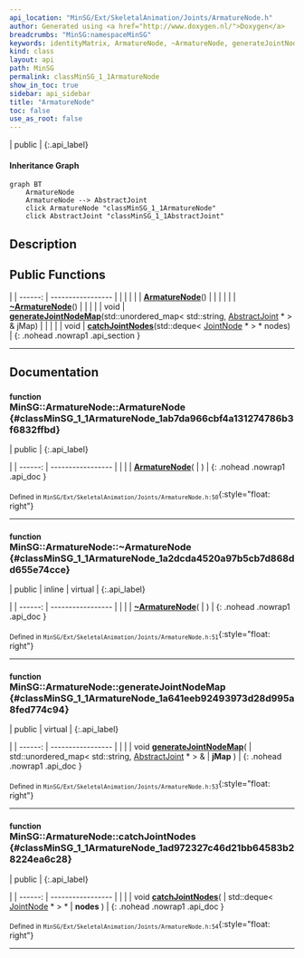 ```yaml
---
api_location: "MinSG/Ext/SkeletalAnimation/Joints/ArmatureNode.h"
author: Generated using <a href="http://www.doxygen.nl/">Doxygen</a>
breadcrumbs: "MinSG:namespaceMinSG"
keywords: identityMatrix, ArmatureNode, ~ArmatureNode, generateJointNodeMap, catchJointNodes, ArmatureNode, doClone
kind: class
layout: api
path: MinSG
permalink: classMinSG_1_1ArmatureNode
show_in_toc: true
sidebar: api_sidebar
title: "ArmatureNode"
toc: false
use_as_root: false
---
```


| public |
{:.api_label}

#### Inheritance Graph

```mermaid
graph BT
	ArmatureNode
	ArmatureNode --> AbstractJoint
	click ArmatureNode "classMinSG_1_1ArmatureNode"
	click AbstractJoint "classMinSG_1_1AbstractJoint"
```

## Description





## Public Functions

|
| ------: | ----------------- |
|  | |
|  | **[ArmatureNode](#classMinSG_1_1ArmatureNode_1ab7da966cbf4a131274786b3f6832ffbd)**() |
|  | |
|  | **[~ArmatureNode](#classMinSG_1_1ArmatureNode_1a2dcda4520a97b5cb7d868dd655e74cce)**() |
|  | |
| void | **[generateJointNodeMap](#classMinSG_1_1ArmatureNode_1a641eeb92493973d28d995a8fed774c94)**(std::unordered_map< std::string, [AbstractJoint](classMinSG_1_1AbstractJoint) * > & jMap) |
|  | |
| void | **[catchJointNodes](#classMinSG_1_1ArmatureNode_1ad972327c46d21bb64583b28224ea6c28)**(std::deque< [JointNode](classMinSG_1_1JointNode) * > * nodes) |
{: .nohead .nowrap1 .api_section }


-------------------------------------------------------------------

## Documentation

### <small>function</small><br/> MinSG::ArmatureNode::ArmatureNode {#classMinSG_1_1ArmatureNode_1ab7da966cbf4a131274786b3f6832ffbd}

| public |
{:.api_label}

|
| ------: | ----------------- |
|  |
|  **[ArmatureNode](#classMinSG_1_1ArmatureNode_1ab7da966cbf4a131274786b3f6832ffbd)**( |  ) |
{: .nohead .nowrap1 .api_doc }





<sub>Defined in `MinSG/Ext/SkeletalAnimation/Joints/ArmatureNode.h:50`</sub>{:style="float: right"}

-------------------------------------------------------------------

### <small>function</small><br/> MinSG::ArmatureNode::~ArmatureNode {#classMinSG_1_1ArmatureNode_1a2dcda4520a97b5cb7d868dd655e74cce}

| public | inline | virtual |
{:.api_label}

|
| ------: | ----------------- |
|  |
|  **[~ArmatureNode](#classMinSG_1_1ArmatureNode_1a2dcda4520a97b5cb7d868dd655e74cce)**( |  ) |
{: .nohead .nowrap1 .api_doc }





<sub>Defined in `MinSG/Ext/SkeletalAnimation/Joints/ArmatureNode.h:51`</sub>{:style="float: right"}

-------------------------------------------------------------------

### <small>function</small><br/> MinSG::ArmatureNode::generateJointNodeMap {#classMinSG_1_1ArmatureNode_1a641eeb92493973d28d995a8fed774c94}

| public | virtual |
{:.api_label}

|
| ------: | ----------------- |
|  |
| void **[generateJointNodeMap](#classMinSG_1_1ArmatureNode_1a641eeb92493973d28d995a8fed774c94)**( | std::unordered_map< std::string, [AbstractJoint](classMinSG_1_1AbstractJoint) * > & | **jMap** ) |
{: .nohead .nowrap1 .api_doc }





<sub>Defined in `MinSG/Ext/SkeletalAnimation/Joints/ArmatureNode.h:53`</sub>{:style="float: right"}

-------------------------------------------------------------------

### <small>function</small><br/> MinSG::ArmatureNode::catchJointNodes {#classMinSG_1_1ArmatureNode_1ad972327c46d21bb64583b28224ea6c28}

| public |
{:.api_label}

|
| ------: | ----------------- |
|  |
| void **[catchJointNodes](#classMinSG_1_1ArmatureNode_1ad972327c46d21bb64583b28224ea6c28)**( | std::deque< [JointNode](classMinSG_1_1JointNode) * > * | **nodes** ) |
{: .nohead .nowrap1 .api_doc }





<sub>Defined in `MinSG/Ext/SkeletalAnimation/Joints/ArmatureNode.h:54`</sub>{:style="float: right"}

-------------------------------------------------------------------

